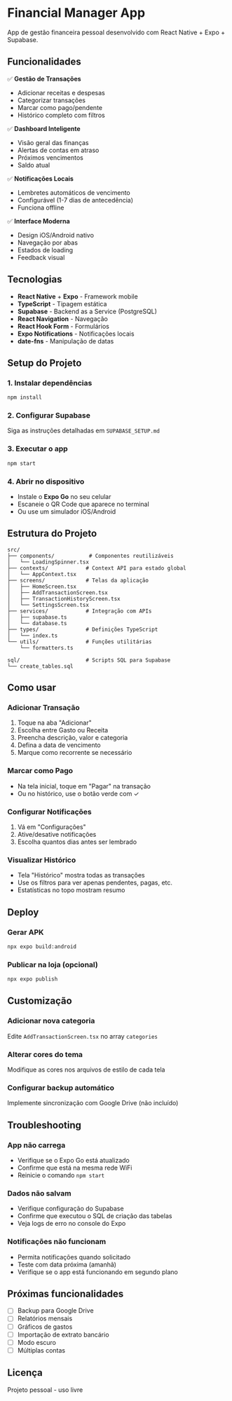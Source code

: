 # Financial Manager App

App de gestão financeira pessoal desenvolvido com React Native + Expo + Supabase.

## Funcionalidades

✅ **Gestão de Transações**
- Adicionar receitas e despesas
- Categorizar transações
- Marcar como pago/pendente
- Histórico completo com filtros

✅ **Dashboard Inteligente**
- Visão geral das finanças
- Alertas de contas em atraso
- Próximos vencimentos
- Saldo atual

✅ **Notificações Locais**
- Lembretes automáticos de vencimento
- Configurável (1-7 dias de antecedência)
- Funciona offline

✅ **Interface Moderna**
- Design iOS/Android nativo
- Navegação por abas
- Estados de loading
- Feedback visual

## Tecnologias

- **React Native** + **Expo** - Framework mobile
- **TypeScript** - Tipagem estática  
- **Supabase** - Backend as a Service (PostgreSQL)
- **React Navigation** - Navegação
- **React Hook Form** - Formulários
- **Expo Notifications** - Notificações locais
- **date-fns** - Manipulação de datas

## Setup do Projeto

### 1. Instalar dependências
```bash
npm install
```

### 2. Configurar Supabase
Siga as instruções detalhadas em `SUPABASE_SETUP.md`

### 3. Executar o app
```bash
npm start
```

### 4. Abrir no dispositivo
- Instale o **Expo Go** no seu celular
- Escaneie o QR Code que aparece no terminal
- Ou use um simulador iOS/Android

## Estrutura do Projeto

```
src/
├── components/           # Componentes reutilizáveis
│   └── LoadingSpinner.tsx
├── contexts/            # Context API para estado global
│   └── AppContext.tsx
├── screens/             # Telas da aplicação
│   ├── HomeScreen.tsx
│   ├── AddTransactionScreen.tsx
│   ├── TransactionHistoryScreen.tsx
│   └── SettingsScreen.tsx
├── services/            # Integração com APIs
│   ├── supabase.ts
│   └── database.ts
├── types/               # Definições TypeScript
│   └── index.ts
└── utils/               # Funções utilitárias
    └── formatters.ts

sql/                     # Scripts SQL para Supabase
└── create_tables.sql
```

## Como usar

### Adicionar Transação
1. Toque na aba "Adicionar"
2. Escolha entre Gasto ou Receita
3. Preencha descrição, valor e categoria
4. Defina a data de vencimento
5. Marque como recorrente se necessário

### Marcar como Pago
- Na tela inicial, toque em "Pagar" na transação
- Ou no histórico, use o botão verde com ✓

### Configurar Notificações
1. Vá em "Configurações"
2. Ative/desative notificações
3. Escolha quantos dias antes ser lembrado

### Visualizar Histórico
- Tela "Histórico" mostra todas as transações
- Use os filtros para ver apenas pendentes, pagas, etc.
- Estatísticas no topo mostram resumo

## Deploy

### Gerar APK
```bash
npx expo build:android
```

### Publicar na loja (opcional)
```bash
npx expo publish
```

## Customização

### Adicionar nova categoria
Edite `AddTransactionScreen.tsx` no array `categories`

### Alterar cores do tema
Modifique as cores nos arquivos de estilo de cada tela

### Configurar backup automático
Implemente sincronização com Google Drive (não incluído)

## Troubleshooting

### App não carrega
- Verifique se o Expo Go está atualizado
- Confirme que está na mesma rede WiFi
- Reinicie o comando `npm start`

### Dados não salvam
- Verifique configuração do Supabase
- Confirme que executou o SQL de criação das tabelas
- Veja logs de erro no console do Expo

### Notificações não funcionam
- Permita notificações quando solicitado
- Teste com data próxima (amanhã)
- Verifique se o app está funcionando em segundo plano

## Próximas funcionalidades

- [ ] Backup para Google Drive
- [ ] Relatórios mensais
- [ ] Gráficos de gastos
- [ ] Importação de extrato bancário
- [ ] Modo escuro
- [ ] Múltiplas contas

## Licença

Projeto pessoal - uso livre